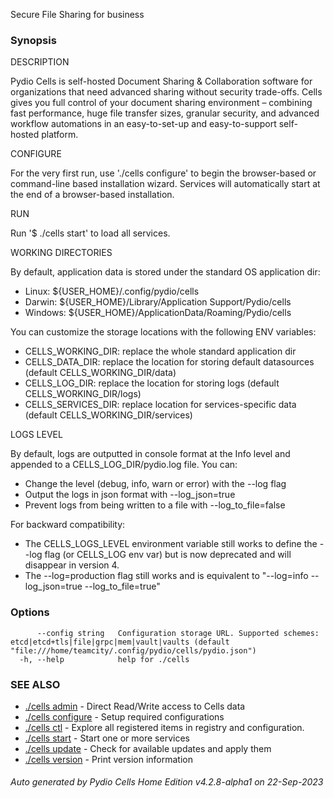 Secure File Sharing for business

### Synopsis


DESCRIPTION

  Pydio Cells is self-hosted Document Sharing & Collaboration software for organizations that need 
  advanced sharing without security trade-offs. Cells gives you full control of your document sharing 
  environment – combining fast performance, huge file transfer sizes, granular security, and advanced 
  workflow automations in an easy-to-set-up and easy-to-support self-hosted platform.

CONFIGURE

  For the very first run, use './cells configure' to begin the browser-based or command-line based installation wizard. 
  Services will automatically start at the end of a browser-based installation.

RUN

  Run '$ ./cells start' to load all services.

WORKING DIRECTORIES

  By default, application data is stored under the standard OS application dir: 
  
   - Linux: ${USER_HOME}/.config/pydio/cells
   - Darwin: ${USER_HOME}/Library/Application Support/Pydio/cells
   - Windows: ${USER_HOME}/ApplicationData/Roaming/Pydio/cells

  You can customize the storage locations with the following ENV variables: 
  
   - CELLS_WORKING_DIR: replace the whole standard application dir
   - CELLS_DATA_DIR: replace the location for storing default datasources (default CELLS_WORKING_DIR/data)
   - CELLS_LOG_DIR: replace the location for storing logs (default CELLS_WORKING_DIR/logs)
   - CELLS_SERVICES_DIR: replace location for services-specific data (default CELLS_WORKING_DIR/services) 

LOGS LEVEL

  By default, logs are outputted in console format at the Info level and appended to a CELLS_LOG_DIR/pydio.log file. You can: 
   - Change the level (debug, info, warn or error) with the --log flag
   - Output the logs in json format with --log_json=true 
   - Prevent logs from being written to a file with --log_to_file=false

  For backward compatibility:
   - The CELLS_LOGS_LEVEL environment variable still works to define the --log flag (or CELLS_LOG env var)
     but is now deprecated and will disappear in version 4.     
   - The --log=production flag still works and is equivalent to "--log=info --log_json=true --log_to_file=true"
      


### Options

```
      --config string   Configuration storage URL. Supported schemes: etcd|etcd+tls|file|grpc|mem|vault|vaults (default "file:///home/teamcity/.config/pydio/cells/pydio.json")
  -h, --help            help for ./cells
```

### SEE ALSO

* [./cells admin](./cells-admin)	 - Direct Read/Write access to Cells data
* [./cells configure](./cells-configure)	 - Setup required configurations
* [./cells ctl](./cells-ctl)	 - Explore all registered items in registry and configuration.
* [./cells start](./cells-start)	 - Start one or more services
* [./cells update](./cells-update)	 - Check for available updates and apply them
* [./cells version](./cells-version)	 - Print version information

###### Auto generated by Pydio Cells Home Edition v4.2.8-alpha1 on 22-Sep-2023
